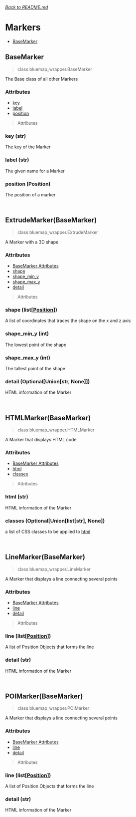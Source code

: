 *[<u>Back to README.md</u>](../README.md)*
# Markers
 - [BaseMarker](#basemarker)

## BaseMarker
> class bluemap_wrapper.BaseMarker

The Base class of all other Markers
### Attributes
 - [key](#key-str)
 - [label](#label-str)
 - [position](#position-position)

> Attributes
### key (str)
The key of the Marker
### label (str)
The given name for a Marker
### position (Position)
The position of a marker

<br/>

## ExtrudeMarker(BaseMarker)
> class bluemap_wrapper.ExtrudeMarker

A Marker with a 3D shape
### Attributes
 - [BaseMarker Attributes](#attributes)
 - [shape](#shape-listposition)
 - [shape_min_y](#shape_min_y-int)
 - [shape_max_y](#shape_max_y-int)
 - [detail](#detail-optionalunionstr-none)

> Attributes
### shape (list[[Position]()])
A list of coordinates that traces the shape on the x and z axis
### shape_min_y (int)
The lowest point of the shape
### shape_max_y (int)
The tallest point of the shape
### detail (Optional[Union[str, None]])
HTML information of the Marker
 
<br/>

## HTMLMarker(BaseMarker)
> class bluemap_wrapper.HTMLMarker
 
A Marker that displays HTML code
### Attributes
 - [BaseMarker Attributes](#attributes)
 - [html](#html-str)
 - [classes](#classes-optionalunionliststr-none)

> Attributes
### html (str)
HTML information of the Marker
### classes (Optional[Union[list[str], None])
a list of CSS classes to be applied to [html](#html-str) 

<br/>

## LineMarker(BaseMarker)
> class bluemap_wrapper.LineMarker
 
A Marker that displays a line connecting several points
### Attributes
 - [BaseMarker Attributes](#attributes)
 - [line](#line-listposition)
 - [detail](#detail-str)

> Attributes
### line (list[[Position]()])
A list of Position Objects that forms the line
### detail (str)
HTML information of the Marker

<br/>

## POIMarker(BaseMarker)
> class bluemap_wrapper.POIMarker
 
A Marker that displays a line connecting several points
### Attributes
 - [BaseMarker Attributes](#attributes)
 - [line](#line-listposition)
 - [detail](#detail-str)

> Attributes
### line (list[[Position]()])
A list of Position Objects that forms the line
### detail (str)
HTML information of the Marker